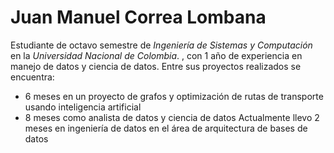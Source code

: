 # Juan Manuel Correa Lombana

Estudiante de octavo semestre de *Ingeniería de Sistemas y Computación* en la *Universidad Nacional de Colombia*. , con 1 año de experiencia en manejo de datos y ciencia de datos. Entre sus proyectos realizados se encuentra:

* 6 meses en un proyecto de grafos y optimización de rutas de transporte usando inteligencia artificial
* 8 meses como analista de datos y ciencia de datos
Actualmente llevo 2 meses en ingeniería de datos en el área de arquitectura de bases de datos